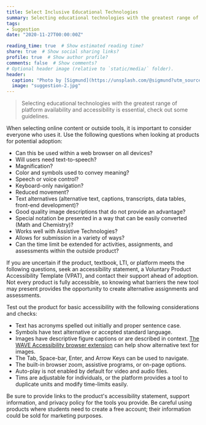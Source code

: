 ```yaml
---
title: Select Inclusive Educational Technologies
summary: Selecting educational technologies with the greatest range of platform availability and accessibility is essential, check out some guidelines.
tags:
- Suggestion
date: "2020-11-27T00:00:00Z"

reading_time: true  # Show estimated reading time?
share: true  # Show social sharing links?
profile: true  # Show author profile?
comments: false  # Show comments?
# Optional header image (relative to `static/media/` folder).
header:
  caption: "Photo by [Sigmund](https://unsplash.com/@sigmund?utm_source=unsplash&amp;utm_medium=referral&amp;utm_content=creditCopyText) on [Unsplash](https://unsplash.com/s/photos/braille?utm_source=unsplash&amp;utm_medium=referral&amp;utm_content=creditCopyText)&nbsp;&nbsp;&nbsp;&nbsp;&nbsp;"
  image: "suggestion-2.jpg"
---
```


> Selecting educational technologies with the greatest range of platform availability and accessibility is essential, check out some guidelines.

When selecting online content or outside tools, it is important to consider everyone who uses it. Use the following questions when looking at products for potential adoption:

  * Can this be used within a web browser on all devices?
  * Will users need text-to-speech?
  * Magnification?
  * Color and symbols used to convey meaning?
  * Speech or voice control?
  * Keyboard-only navigation?
  * Reduced movement?
  * Text alternatives (alternative text, captions, transcripts, data tables, front-end development)?
  * Good quality image descriptions that do not provide an advantage?
  * Special notation be presented in a way that can be easily converted (Math and Chemistry)?
  * Works well with Assistive Technologies?
  * Allows for submission in a variety of ways?
  * Can the time limit be extended for activities, assignments, and assessments within the outside product?

If you are uncertain if the product, textbook, LTI, or platform meets the following questions, seek an accessibility statement, a Voluntary Product Accessibility Template (VPAT), and contact their support ahead of adoption. Not every product is fully accessible, so knowing what barriers the new tool may present provides the opportunity to create alternative assignments and assessments.

Test out the product for basic accessibility with the following considerations and checks:

  * Text has acronyms spelled out initially and proper sentence case.
  * Symbols have text alternative or accepted standard language.
  * Images have descriptive figure captions or are described in context. [The WAVE Accessibility browser extension](https://wave.webaim.org/extension/) can help show alternative text for images.
  * The Tab, Space-bar, Enter, and Arrow Keys can be used to navigate.
  * The built-in browser zoom, assistive programs, or on-page options.
  * Auto-play is not enabled by default for video and audio files.
  * Tims are adjustable for individuals, or the platform provides a tool to duplicate units and modify time-limits easily.

Be sure to provide links to the product's accessibility statement, support information, and privacy policy for the tools you provide. Be careful using products where students need to create a free account; their information could be sold for marketing purposes.
